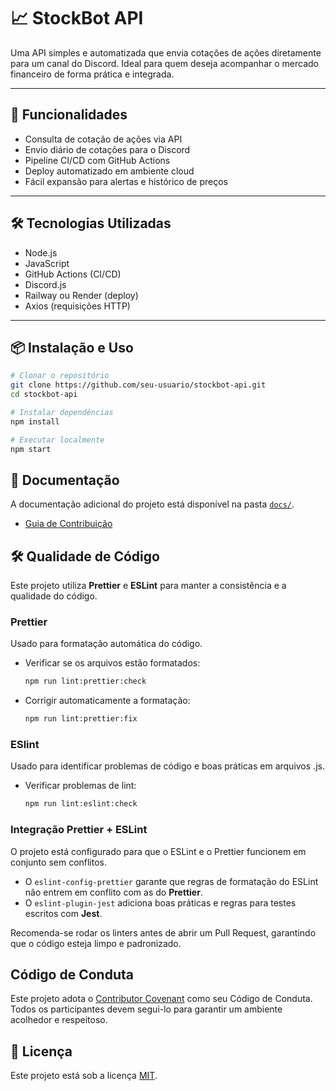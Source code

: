 # 📈 StockBot API

Uma API simples e automatizada que envia cotações de ações diretamente para um canal do Discord. Ideal para quem deseja acompanhar o mercado financeiro de forma prática e integrada.

---

## 🚀 Funcionalidades

- Consulta de cotação de ações via API
- Envio diário de cotações para o Discord
- Pipeline CI/CD com GitHub Actions
- Deploy automatizado em ambiente cloud
- Fácil expansão para alertas e histórico de preços

---

## 🛠️ Tecnologias Utilizadas

- Node.js
- JavaScript
- GitHub Actions (CI/CD)
- Discord.js
- Railway ou Render (deploy)
- Axios (requisições HTTP)

---

## 📦 Instalação e Uso

```bash
# Clonar o repositório
git clone https://github.com/seu-usuario/stockbot-api.git
cd stockbot-api

# Instalar dependências
npm install

# Executar localmente
npm start
```

## 📂 Documentação

A documentação adicional do projeto está disponível na pasta [`docs/`](./docs).

- [Guia de Contribuição](./docs/CONTRIBUTING.md)

## 🛠️ Qualidade de Código

Este projeto utiliza **Prettier** e **ESLint** para manter a consistência e a qualidade do código.

### Prettier

Usado para formatação automática do código.

- Verificar se os arquivos estão formatados:

  ```bash
  npm run lint:prettier:check
  ```

- Corrigir automaticamente a formatação:
  ```bash
  npm run lint:prettier:fix
  ```

### ESlint

Usado para identificar problemas de código e boas práticas em arquivos .js.

- Verificar problemas de lint:
  ```bash
  npm run lint:eslint:check
  ```

### Integração Prettier + ESLint

O projeto está configurado para que o ESLint e o Prettier funcionem em conjunto sem conflitos.

- O `eslint-config-prettier` garante que regras de formatação do ESLint não entrem em conflito com as do **Prettier**.
- O `eslint-plugin-jest` adiciona boas práticas e regras para testes escritos com **Jest**.

Recomenda-se rodar os linters antes de abrir um Pull Request, garantindo que o código esteja limpo e padronizado.

## Código de Conduta

Este projeto adota o [Contributor Covenant](docs/CODE_OF_CONDUCT.md) como seu Código de Conduta.  
Todos os participantes devem segui-lo para garantir um ambiente acolhedor e respeitoso.

## 📜 Licença

Este projeto está sob a licença [MIT](./LICENSE).
